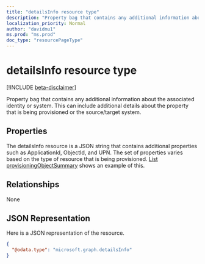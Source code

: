 ```yaml
---
title: "detailsInfo resource type"
description: "Property bag that contains any additional information about the associated identity or system."
localization_priority: Normal
author: "davidmu1"
ms.prod: "ms.prod"
doc_type: "resourcePageType"
---
```


# detailsInfo resource type

[!INCLUDE [beta-disclaimer](../../includes/beta-disclaimer.md)]

Property bag that contains any additional information about the associated identity or system. This can include additional details about the property that is being provisioned or the source/target system.

## Properties
The detailsInfo resource is a JSON string that contains additional properties such as ApplicationId, ObjectId, and UPN. The set of properties varies based on the type of resource that is being provisioned. [List provisioningObjectSummary](../api/provisioningobjectsummary-list.md) shows an example of this.

## Relationships
None
## JSON Representation
Here is a JSON representation of the resource.
<!--{
  "blockType": "resource",
  "@odata.type": "microsoft.graph.detailsInfo"
}-->
``` json
{
  "@odata.type": "microsoft.graph.detailsInfo"
}
```
